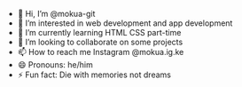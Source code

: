 - 👋 Hi, I’m @mokua-git
- 👀 I’m interested in web development and app development 
- 🌱 I’m currently learning HTML CSS part-time
- 💞️ I’m looking to collaborate on some projects
- 📫 How to reach me Instagram @mokua.ig.ke
- 😄 Pronouns: he/him
- ⚡ Fun fact: Die with memories not dreams

<!---
mokua-git/mokua-git is a ✨ special ✨ repository because its `README.md` (this file) appears on your GitHub profile.
You can click the Preview link to take a look at your changes.
--->
